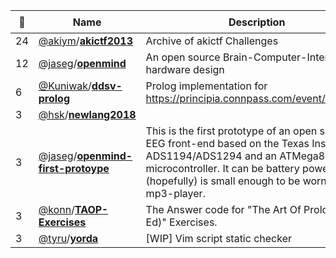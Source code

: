 |:star2: | Name | Description | 🌍|
|---|---|---|---|
|24|[@akiym](https://github.com/akiym)/[**akictf2013**](https://github.com/akiym/akictf2013)|Archive of akictf Challenges|[:arrow_upper_right:](https://ctf.katsudon.org/)|
|12|[@jaseg](https://github.com/jaseg)/[**openmind**](https://github.com/jaseg/openmind)|An open source Brain-Computer-Interface hardware design||
|6|[@Kuniwak](https://github.com/Kuniwak)/[**ddsv-prolog**](https://github.com/Kuniwak/ddsv-prolog)|Prolog implementation for https://principia.connpass.com/event/143181/||
|3|[@hsk](https://github.com/hsk)/[**newlang2018**](https://github.com/hsk/newlang2018)|||
|3|[@jaseg](https://github.com/jaseg)/[**openmind-first-protoype**](https://github.com/jaseg/openmind-first-protoype)|This is the first prototype of an open source EEG front-end based on the Texas Instruments ADS1194/ADS1294 and an ATMega8L-8-bit microcontroller. It can be battery powered and (hopefully) is small enough to be worn like a mp3-player. ||
|3|[@konn](https://github.com/konn)/[**TAOP-Exercises**](https://github.com/konn/TAOP-Exercises)|The Answer code for "The Art Of Prolog(2nd Ed)" Exercises.||
|3|[@tyru](https://github.com/tyru)/[**yorda**](https://github.com/tyru/yorda)|[WIP] Vim script static checker||

